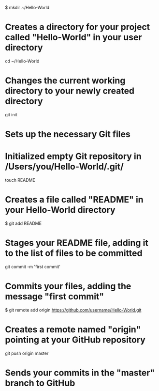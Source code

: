 $ mkdir ~/Hello-World
# Creates a directory for your project called "Hello-World" in your user directory

cd ~/Hello-World
# Changes the current working directory to your newly created directory

git init
# Sets up the necessary Git files
# Initialized empty Git repository in /Users/you/Hello-World/.git/

touch README
# Creates a file called "README" in your Hello-World directory

$ git add README
# Stages your README file, adding it to the list of files to be committed

git commit -m 'first commit'
# Commits your files, adding the message "first commit"

$ git remote add origin https://github.com/username/Hello-World.git
# Creates a remote named "origin" pointing at your GitHub repository

git push origin master
# Sends your commits in the "master" branch to GitHub
